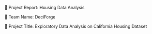 📝 Project Report: Housing Data Analysis

🔖 Team Name: DeciForge

📌 Project Title: Exploratory Data Analysis on California Housing Dataset

